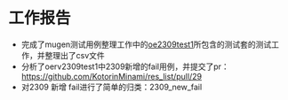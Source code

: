 # 工作报告

* 完成了mugen测试用例整理工作中的[oe2309test1](https://github.com/KotorinMinami/res_list/blob/master/oe-rv2309/task/oe2309test1)所包含的测试套的测试工作，并整理出了csv文件
* 分析了oerv2309test1中2309新增的fail用例，并提交了pr：https://github.com/KotorinMinami/res_list/pull/29
* 对2309 新增 fail进行了简单的归类：2309_new_fail